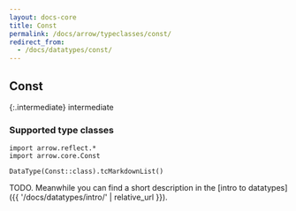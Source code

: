 ```yaml
---
layout: docs-core
title: Const
permalink: /docs/arrow/typeclasses/const/
redirect_from:
  - /docs/datatypes/const/
---
```


## Const

{:.intermediate}
intermediate

### Supported type classes

```kotlin:ank:replace
import arrow.reflect.*
import arrow.core.Const

DataType(Const::class).tcMarkdownList()
```

TODO. Meanwhile you can find a short description in the [intro to datatypes]({{ '/docs/datatypes/intro/' | relative_url }}).
